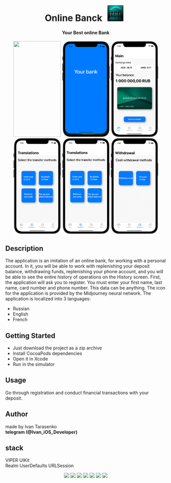 <div align="center">
<br>
<h1>Online Banck <img src="/Preview/icon.png" width="50" height="50" hspace="10"/></h1> 
</div>

<div align="center">
<h4>Your Best online Bank</h4>
</div>

<p align="center">
<img src="/Preview/loadscreen.png" width="149" height="300"/>
<img src="/Preview/registration.gif" width="149" height="300"/>
<img src="/Preview/main.gif" width="149" height="300"/>
<img src="/Preview/translations.gif" width="149" height="300"/>
<img src="/Preview/withdrawalPhone.gif" width="149" height="300"/>
<img src="/Preview/withdrawal.gif" width="149" height="300"/>
</p>

## Description
The application is an imitation of an online bank, for working with a personal account.
In it, you will be able to work with replenishing your deposit balance, withdrawing funds, replenishing your phone account, and you will be able to see the entire history of operations on the History screen.
First, the application will ask you to register. You must enter your first name, last name, card number and phone number. This data can be anything.
The icon for the application is provided by the Midjourney neural network.
The application is localized into 3 languages:
- Russian
- English
- French

## Getting Started
- Just download the project as a zip archive
- Install CocoaPods dependencies
- Open it in Xcode
- Run in the simulator

## Usage
Go through registration and conduct financial transactions with your deposit.

## Author
made by Ivan Tarasenko  
**telegram (@Ivan_iOS_Developer)**

## stack
VIPER 
UIKit  
Realm
UserDefaults
URLSession

<p align="center">
<a href="https://github.com/realm/SwiftLint" alt="SwiftLint badge">
<img src="https://img.shields.io/badge/CodeStyle-SwiftLint-blueviolet"></a>
<a href="https://github.com/Ivan-Tarasenko/Online_Bank/blob/main/LICENSE.txt">
<img src="https://img.shields.io/badge/license-MIT-green?style=flat"></a>
<a><img src="https://img.shields.io/github/commit-activity/y/Ivan-Tarasenko/Online_Bank"></a>
<a><img src="https://img.shields.io/github/directory-file-count/Ivan-Tarasenko/Online_Bank"></a>
<a><img src="https://img.shields.io/github/repo-size/Ivan-Tarasenko/Online_Bank"></a>
<a><img src="https://img.shields.io/github/issues-pr-closed/Ivan-Tarasenko/Online_Bank?color=yellowgreen"></a>
<a><img src="https://img.shields.io/badge/language-Swift%205-orange.svg"></a>
</p>

